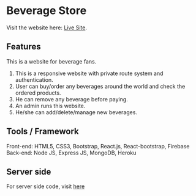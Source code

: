 # Beverage Store

Visit the website here:  [Live Site](https://beverage-store-1.web.app/).

## Features

This is a website for beverage fans. 
1. This is a responsive website with private route system and authentication.
2. User can buy/order any beverages around the world and check the ordered products. 
3. He can remove any beverage before paying.
4. An admin runs this website. 
5. He/she can add/delete/manage new beverages.

## Tools / Framework
Front-end: HTML5, CSS3, Bootstrap, React.js, React-bootstrap, Firebase \
Back-end: Node JS, Express JS, MongoDB, Heroku

## Server side
For server side code, visit [here](https://github.com/misbahs100/beverage-store-server)
